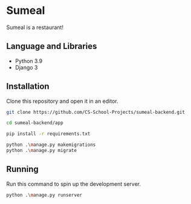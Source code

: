 # Sumeal
Sumeal is a restaurant!

## Language and Libraries
- Python 3.9
- Django 3

## Installation
Clone this repository and open it in an editor.
```bash
git clone https://github.com/CS-School-Projects/sumeal-backend.git
```

```bash
cd sumeal-backend/app

pip install -r requirements.txt

python .\manage.py makemigrations
python .\manage.py migrate
```

## Running
Run this command to spin up the development server.
```bash
python .\manage.py runserver

```